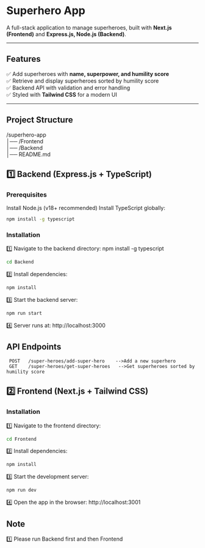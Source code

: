 # Superhero App

A full-stack application to manage superheroes, built with **Next.js (Frontend)** and **Express.js, Node.js (Backend)**.

---

## Features

✅ Add superheroes with **name, superpower, and humility score**  
✅ Retrieve and display superheroes sorted by humility score  
✅ Backend API with validation and error handling  
✅ Styled with **Tailwind CSS** for a modern UI

---

## Project Structure

/superhero-app  
│── /Frontend  
│── /Backend  
│── README.md

## 1️⃣ Backend (Express.js + TypeScript)

### Prerequisites

Install Node.js (v18+ recommended)
Install TypeScript globally:
```bash
npm install -g typescript
```


### Installation

1️⃣ Navigate to the backend directory:
npm install -g typescript
```bash
cd Backend
```
          
2️⃣ Install dependencies:
```bash
npm install
```
          
3️⃣ Start the backend server:
```bash
npm run start
```
4️⃣ Server runs at: http://localhost:3000

## API Endpoints

     POST	/super-heroes/add-super-hero	-->Add a new superhero
     GET	/super-heroes/get-super-heroes   -->Get superheroes sorted by humility score

## 2️⃣ Frontend (Next.js + Tailwind CSS)

### Installation

1️⃣ Navigate to the frontend directory:
```bash
cd Frontend
```

2️⃣ Install dependencies:
```bash
npm install
```

3️⃣ Start the development server:
```bash
npm run dev
```

4️⃣ Open the app in the browser: http://localhost:3001

## Note
1️⃣ Please run Backend first and then Frontend
